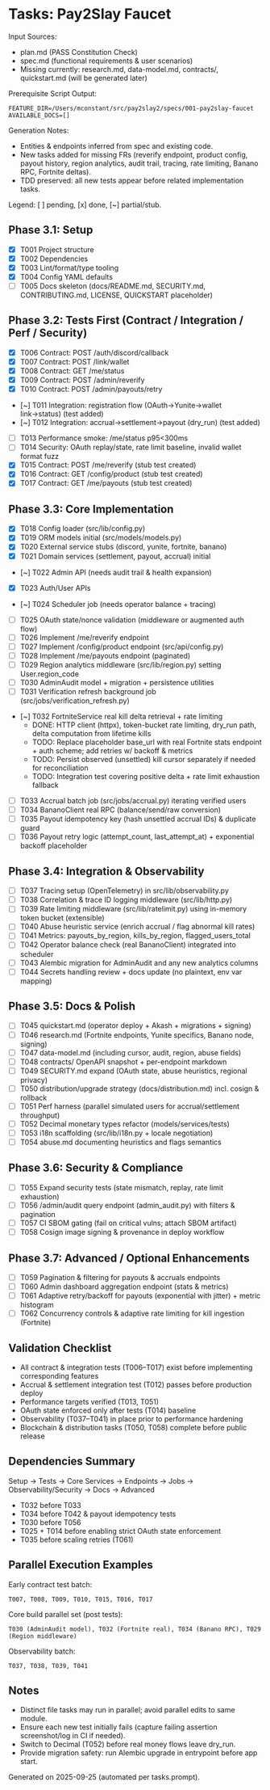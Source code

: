 # Tasks: Pay2Slay Faucet

Input Sources:
- plan.md (PASS Constitution Check)
- spec.md (functional requirements & user scenarios)
- Missing currently: research.md, data-model.md, contracts/, quickstart.md (will be generated later)

Prerequisite Script Output:
```
FEATURE_DIR=/Users/mconstant/src/pay2slay2/specs/001-pay2slay-faucet
AVAILABLE_DOCS=[]
```

Generation Notes:
- Entities & endpoints inferred from spec and existing code.
- New tasks added for missing FRs (reverify endpoint, product config, payout history, region analytics, audit trail, tracing, rate limiting, Banano RPC, Fortnite deltas).
- TDD preserved: all new tests appear before related implementation tasks.

Legend: [ ] pending, [x] done, [~] partial/stub.

## Phase 3.1: Setup
- [x] T001 Project structure
- [x] T002 Dependencies
- [x] T003 Lint/format/type tooling
- [x] T004 Config YAML defaults
- [ ] T005 Docs skeleton (docs/README.md, SECURITY.md, CONTRIBUTING.md, LICENSE, QUICKSTART placeholder)

## Phase 3.2: Tests First (Contract / Integration / Perf / Security)
- [x] T006 Contract: POST /auth/discord/callback
- [x] T007 Contract: POST /link/wallet
- [x] T008 Contract: GET /me/status
- [x] T009 Contract: POST /admin/reverify
- [x] T010 Contract: POST /admin/payouts/retry
- [~] T011 Integration: registration flow (OAuth→Yunite→wallet link→status) (test added)
- [~] T012 Integration: accrual→settlement→payout (dry_run) (test added)
- [ ] T013 Performance smoke: /me/status p95<300ms
- [ ] T014 Security: OAuth replay/state, rate limit baseline, invalid wallet format fuzz
- [x] T015 Contract: POST /me/reverify (stub test created)
- [x] T016 Contract: GET /config/product (stub test created)
- [x] T017 Contract: GET /me/payouts (stub test created)

## Phase 3.3: Core Implementation
- [x] T018 Config loader (src/lib/config.py)
- [x] T019 ORM models initial (src/models/models.py)
- [x] T020 External service stubs (discord, yunite, fortnite, banano)
- [x] T021 Domain services (settlement, payout, accrual) initial
- [~] T022 Admin API (needs audit trail & health expansion)
- [x] T023 Auth/User APIs
- [~] T024 Scheduler job (needs operator balance + tracing)
- [ ] T025 OAuth state/nonce validation (middleware or augmented auth flow)
- [ ] T026 Implement /me/reverify endpoint
- [ ] T027 Implement /config/product endpoint (src/api/config.py)
- [ ] T028 Implement /me/payouts endpoint (paginated)
- [ ] T029 Region analytics middleware (src/lib/region.py) setting User.region_code
- [ ] T030 AdminAudit model + migration + persistence utilities
- [ ] T031 Verification refresh background job (src/jobs/verification_refresh.py)
- [~] T032 FortniteService real kill delta retrieval + rate limiting
	- DONE: HTTP client (httpx), token-bucket rate limiting, dry_run path, delta computation from lifetime kills
	- TODO: Replace placeholder base_url with real Fortnite stats endpoint + auth scheme; add retries w/ backoff & metrics
	- TODO: Persist observed (unsettled) kill cursor separately if needed for reconciliation
	- TODO: Integration test covering positive delta + rate limit exhaustion fallback
- [ ] T033 Accrual batch job (src/jobs/accrual.py) iterating verified users
- [ ] T034 BananoClient real RPC (balance/send/raw conversion)
- [ ] T035 Payout idempotency key (hash unsettled accrual IDs) & duplicate guard
- [ ] T036 Payout retry logic (attempt_count, last_attempt_at) + exponential backoff placeholder

## Phase 3.4: Integration & Observability
- [ ] T037 Tracing setup (OpenTelemetry) in src/lib/observability.py
- [ ] T038 Correlation & trace ID logging middleware (src/lib/http.py)
- [ ] T039 Rate limiting middleware (src/lib/ratelimit.py) using in-memory token bucket (extensible)
- [ ] T040 Abuse heuristic service (enrich accrual / flag abnormal kill rates)
- [ ] T041 Metrics: payouts_by_region, kills_by_region, flagged_users_total
- [ ] T042 Operator balance check (real BananoClient) integrated into scheduler
- [ ] T043 Alembic migration for AdminAudit and any new analytics columns
- [ ] T044 Secrets handling review + docs update (no plaintext, env var mapping)

## Phase 3.5: Docs & Polish
- [ ] T045 quickstart.md (operator deploy + Akash + migrations + signing)
- [ ] T046 research.md (Fortnite endpoints, Yunite specifics, Banano node, signing)
- [ ] T047 data-model.md (including cursor, audit, region, abuse fields)
- [ ] T048 contracts/ OpenAPI snapshot + per-endpoint markdown
- [ ] T049 SECURITY.md expand (OAuth state, abuse heuristics, regional privacy)
- [ ] T050 distribution/upgrade strategy (docs/distribution.md) incl. cosign & rollback
- [ ] T051 Perf harness (parallel simulated users for accrual/settlement throughput)
- [ ] T052 Decimal monetary types refactor (models/services/tests)
- [ ] T053 i18n scaffolding (src/lib/i18n.py + locale negotiation)
- [ ] T054 abuse.md documenting heuristics and flags semantics

## Phase 3.6: Security & Compliance
- [ ] T055 Expand security tests (state mismatch, replay, rate limit exhaustion)
- [ ] T056 /admin/audit query endpoint (admin_audit.py) with filters & pagination
- [ ] T057 CI SBOM gating (fail on critical vulns; attach SBOM artifact)
- [ ] T058 Cosign image signing & provenance in deploy workflow

## Phase 3.7: Advanced / Optional Enhancements
- [ ] T059 Pagination & filtering for payouts & accruals endpoints
- [ ] T060 Admin dashboard aggregation endpoint (stats & metrics)
- [ ] T061 Adaptive retry/backoff for payouts (exponential with jitter) + metric histogram
- [ ] T062 Concurrency controls & adaptive rate limiting for kill ingestion (Fortnite)

## Validation Checklist
- All contract & integration tests (T006–T017) exist before implementing corresponding features
- Accrual & settlement integration test (T012) passes before production deploy
- Performance targets verified (T013, T051)
- OAuth state enforced only after tests (T014) baseline
- Observability (T037–T041) in place prior to performance hardening
- Blockchain & distribution tasks (T050, T058) complete before public release

## Dependencies Summary
Setup → Tests → Core Services → Endpoints → Jobs → Observability/Security → Docs → Advanced
- T032 before T033
- T034 before T042 & payout idempotency tests
- T030 before T056
- T025 + T014 before enabling strict OAuth state enforcement
- T035 before scaling retries (T061)

## Parallel Execution Examples
Early contract test batch:
```
T007, T008, T009, T010, T015, T016, T017
```
Core build parallel set (post tests):
```
T030 (AdminAudit model), T032 (Fortnite real), T034 (Banano RPC), T029 (Region middleware)
```
Observability batch:
```
T037, T038, T039, T041
```

## Notes
- Distinct file tasks may run in parallel; avoid parallel edits to same module.
- Ensure each new test initially fails (capture failing assertion screenshot/log in CI if needed).
- Switch to Decimal (T052) before real money flows leave dry_run.
- Provide migration safety: run Alembic upgrade in entrypoint before app start.

Generated on 2025-09-25 (automated per tasks.prompt).
